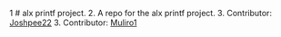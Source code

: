 1 # alx printf project.
2. A repo for the alx printf project.
3. Contributor: [Joshpee22](https://github.com/Joshpee22?tab=following)
3. Contributor: [Muliro1](https://github.com/Muliro1)


